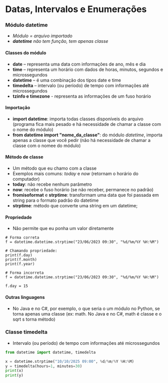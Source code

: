 # Datas, Intervalos e Enumerações
### Módulo datetime
- *Módulo = arquivo importado*
- ***datetime** não tem função, tem apenas classe*
#### Classes do módulo
- **date** – representa uma data com informações de ano, mês e dia
- **time** – representa um horário com dados de horas, minutos, segundos e
microssegundos
- **datetime** – é uma combinação dos tipos date e time
- **timedelta** – intervalo (ou período) de tempo com informações até
microssegundos
- **tzinfo e timezone** - representa as informações de um fuso horário

#### Importação
- **import datetime**: importa todas classes disponíveis do arquivo (programa fica mais pesado e há necessidade de chamar a classe com o nome do módulo)
- **from datetime import "nome_da_classe"**: do módulo *datetime*, importa apenas a classe que você pedir (não há necessidade de chamar a classe com o nomee do módulo)

#### Método de classe
- Um método que eu chamo com a classe
- Exemplos mais comuns: *today* e *now* (retornam o horário do computador)
- **today**: não recebe nenhum parâmetro
- **now**: recebe o fuso horário (se não receber, permanece no padrão)
- **fromisoformat** e **strptime**: transformam uma data que foi passada em string para o formato padrão do datetime
-  **strptime**: método que converte uma string em um datetime;

#### Propriedade
- Não permite que eu ponha um valor diretamente
```
# Forma correta
f = datetime.datetime.strptime("23/06/2023 09:30", "%d/%m/%Y %H:%M")

# Chamando propriedade:
print(f.day)
print(f.month)
print(f.year)
```
```
# Forma incorreta
f = datetime.datetime.strptime("23/06/2023 09:30", "%d/%m/%Y %H:%M")

f.day = 15
```

#### Outras linguagens
- No Java e no C#, por exemplo, o que seria o um módulo no Python, se torna apenas uma classe (ex: math. No Java e no C#, math é classe e o sqrt s torna método)

### Classe timedelta
- Intervalo (ou período) de tempo com informações até
microssegundos
~~~python
from datetime import datetime, timedelta

x = datetime.strptime("10/10/2025 09:00", %d/%m/%Y %H:%M)
y = timedelta(hours=1, minutes=30)
print(x)
print(y)
~~~